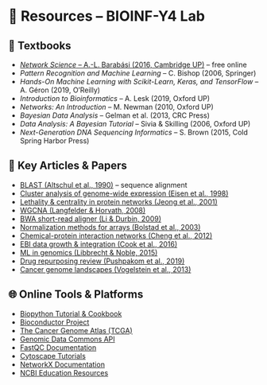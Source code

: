 # 📂 Resources – BIOINF-Y4 Lab

## 📘 Textbooks
- [*Network Science* – A.-L. Barabási (2016, Cambridge UP)](https://barabasi.com/networksciencebook/) – free online  
- *Pattern Recognition and Machine Learning* – C. Bishop (2006, Springer)  
- *Hands-On Machine Learning with Scikit-Learn, Keras, and TensorFlow* – A. Géron (2019, O’Reilly)  
- *Introduction to Bioinformatics* – A. Lesk (2019, Oxford UP)  
- *Networks: An Introduction* – M. Newman (2010, Oxford UP)  
- *Bayesian Data Analysis* – Gelman et al. (2013, CRC Press)  
- *Data Analysis: A Bayesian Tutorial* – Sivia & Skilling (2006, Oxford UP)  
- *Next-Generation DNA Sequencing Informatics* – S. Brown (2015, Cold Spring Harbor Press)  

## 📄 Key Articles & Papers
- [BLAST (Altschul et al., 1990)](https://doi.org/10.1016/S0022-2836(05)80360-2) – sequence alignment  
- [Cluster analysis of genome-wide expression (Eisen et al., 1998)](https://doi.org/10.1073/pnas.95.25.14863)  
- [Lethality & centrality in protein networks (Jeong et al., 2001)](https://doi.org/10.1038/35075138)  
- [WGCNA (Langfelder & Horvath, 2008)](https://doi.org/10.1186/1471-2105-9-559)  
- [BWA short-read aligner (Li & Durbin, 2009)](https://doi.org/10.1093/bioinformatics/btp324)  
- [Normalization methods for arrays (Bolstad et al., 2003)](https://doi.org/10.1093/bioinformatics/19.2.185)  
- [Chemical-protein interaction networks (Cheng et al., 2012)](https://doi.org/10.1371/journal.pone.0041064)  
- [EBI data growth & integration (Cook et al., 2016)](https://doi.org/10.1093/nar/gkv1352)  
- [ML in genomics (Libbrecht & Noble, 2015)](https://doi.org/10.1038/nrg3920)  
- [Drug repurposing review (Pushpakom et al., 2019)](https://doi.org/10.1038/nrd.2018.168)  
- [Cancer genome landscapes (Vogelstein et al., 2013)](https://doi.org/10.1126/science.1235122)  

## 🌐 Online Tools & Platforms
- [Biopython Tutorial & Cookbook](https://biopython.org/DIST/docs/tutorial/Tutorial.html)  
- [Bioconductor Project](https://www.bioconductor.org/)  
- [The Cancer Genome Atlas (TCGA)](https://www.cancer.gov/tcga)  
- [Genomic Data Commons API](https://gdc.cancer.gov/developers/gdc-application-programming-interface-api)  
- [FastQC Documentation](https://www.bioinformatics.babraham.ac.uk/projects/fastqc/)  
- [Cytoscape Tutorials](https://cytoscape.org/learn.html)  
- [NetworkX Documentation](https://networkx.org/documentation/)  
- [NCBI Education Resources](https://www.ncbi.nlm.nih.gov/home/learn/)  
